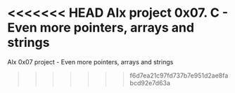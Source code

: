 <<<<<<< HEAD
Alx project 0x07. C - Even more pointers, arrays and strings
=======
Alx 0x07 project - Even more pointers, arrays and strings
>>>>>>> f6d7ea21c97fd737b7e951d2ae8fabcd92e7d63a

